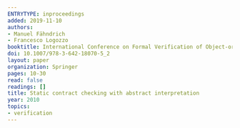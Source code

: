 ```yaml
---
ENTRYTYPE: inproceedings
added: 2019-11-10
authors:
- Manuel Fähndrich
- Francesco Logozzo
booktitle: International Conference on Formal Verification of Object-oriented Software
doi: 10.1007/978-3-642-18070-5_2
layout: paper
organization: Springer
pages: 10-30
read: false
readings: []
title: Static contract checking with abstract interpretation
year: 2010
topics:
- verification
---
```

